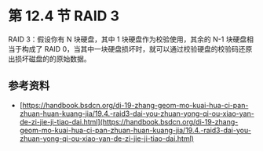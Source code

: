 # 第 12.4 节 RAID 3

RAID 3：假设你有 N 块硬盘，其中 1 块硬盘作为校验使用，其余的 N-1 块硬盘相当于构成了 RAID 0，当其中一块硬盘损坏时，就可以通过校验硬盘的校验码还原出损坏磁盘的的原始数据。

## 参考资料

- [https://handbook.bsdcn.org/di-19-zhang-geom-mo-kuai-hua-ci-pan-zhuan-huan-kuang-jia/19.4.-raid3-dai-you-zhuan-yong-qi-ou-xiao-yan-de-zi-jie-ji-tiao-dai.html](https://handbook.bsdcn.org/di-19-zhang-geom-mo-kuai-hua-ci-pan-zhuan-huan-kuang-jia/19.4.-raid3-dai-you-zhuan-yong-qi-ou-xiao-yan-de-zi-jie-ji-tiao-dai.html)
